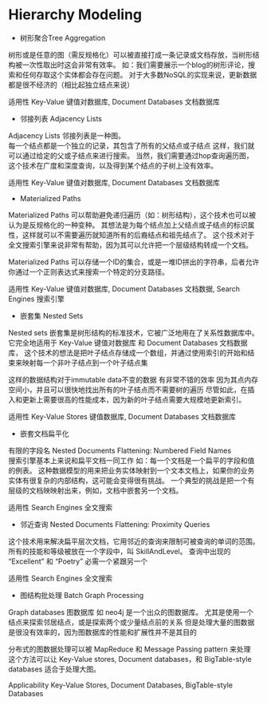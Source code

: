 # Hierarchy Modeling
* 树形聚合Tree Aggregation

树形或是任意的图（需反规格化）可以被直接打成一条记录或文档存放，当树形结构被一次性取出时这会非常有效率。
如：我们需要展示一个blog的树形评论，搜索和任何存取这个实体都会存在问题。
对于大多数NoSQL的实现来说，更新数据都是很不经济的（相比起独立结点来说）

适用性
Key-Value 键值对数据库, Document Databases 文档数据库

* 邻接列表 Adjacency Lists
	
Adjacency Lists 邻接列表是一种图。  
每一个结点都是一个独立的记录，其包含了所有的父结点或子结点
这样，我们就可以通过给定的父或子结点来进行搜索。
当然，我们需要通过hop查询遍历图，这个技术在广度和深度查询，以及得到某个结点的子树上没有效率。

适用性
Key-Value 键值对数据库, Document Databases 文档数据库

* Materialized Paths

Materialized Paths 可以帮助避免递归遍历（如：树形结构），这个技术也可以被认为是反规格化的一种变种。
其想法是为每个结点加上父结点或子结点的标识属性，这样就可以不需要遍历就知道所有的后裔结点和祖先结点了。
这个技术对于全文搜索引擎来说非常有帮助，因为其可以允许把一个层级结构转成一个文档。

Materialized Paths 可以存储一个ID的集合，或是一堆ID拼出的字符串，后者允许你通过一个正则表达式来搜索一个特定的分支路径。

适用性
Key-Value 键值对数据库, Document Databases 文档数据, Search Engines 搜索引擎

* 嵌套集 Nested Sets  
	
Nested sets 嵌套集是树形结构的标准技术，它被广泛地用在了关系性数据库中。
它完全地适用于 Key-Value 键值对数据库 和 Document Databases 文档数据库，
这个技术的想法是把叶子结点存储成一个数组，并通过使用索引的开始和结束来映射每一个非叶子结点到一个叶子结点集

这样的数据结构对于immutable data不变的数据 有非常不错的效率
因为其点内存空间小，并且可以很快地找出所有的叶子结点而不需要树的遍历
尽管如此，在插入和更新上需要很高的性能成本，因为新的叶子结点需要大规模地更新索引。

适用性
Key-Value Stores 键值数据库, Document Databases 文档数据库

* 嵌套文档扁平化

有限的字段名 Nested Documents Flattening: Numbered Field Names		
搜索引擎基本上来说和扁平文档一同工作
如：每一个文档是一个扁平的字段和值的例表。
这种数据模型的用来把业务实体映射到一个文本文档上，如果你的业务实体有很复杂的内部结构，这可能会变得很有挑战。
一个典型的挑战是把一个有层级的文档映映射出来，例如，文档中嵌套另一个文档。
		
适用性
Search Engines 全文搜索

* 邻近查询 Nested Documents Flattening: Proximity Queries

这个技术用来解决扁平层次文档，它用邻近的查询来限制可被查询的单词的范围。
所有的技能和等级被放在一个字段中，叫 SkillAndLevel。
查询中出现的 “Excellent” 和 “Poetry” 必需一个紧跟另一个

适用性
Search Engines 全文搜索

* 图结构批处理 Batch Graph Processing
	
Graph databases 图数据库
如 neo4j 是一个出众的图数据库。
尤其是使用一个结点来探索邻居结点，或是探索两个或少量结点前的关系
但是处理大量的图数据是很没有效率的，因为图数据库的性能和扩展性并不是其目的

分布式的图数据处理可以被 MapReduce 和 Message Passing pattern 来处理
这个方法可以让 Key-Value stores, Document databases，和 BigTable-style databases 适合于处理大图。
	
Applicability
Key-Value Stores, Document Databases, BigTable-style Databases
